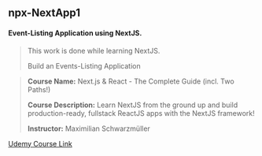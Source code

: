 
## npx-NextApp1
#### Event-Listing Application using NextJS.


> This work is done while learning NextJS.
> 
> Build an Events-Listing Application


> **Course Name:**  Next.js & React - The Complete Guide (incl. Two Paths!)
> 
> **Course Description:**  Learn NextJS from the ground up and build production-ready, fullstack ReactJS apps with the NextJS framework!
> 
> **Instructor:**  Maximilian Schwarzmüller


[Udemy Course Link](https://www.udemy.com/course/nextjs-react-the-complete-guide/)


